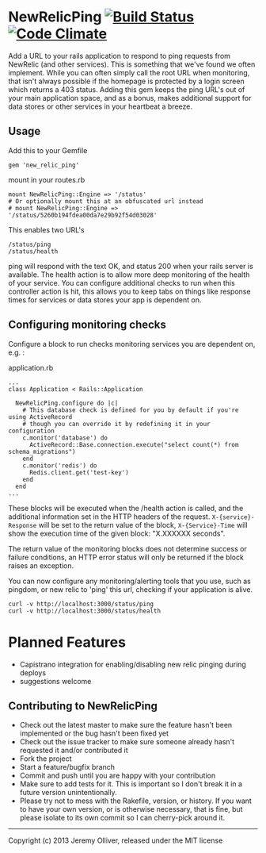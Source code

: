 NewRelicPing [![Build Status](https://secure.travis-ci.org/jeremyolliver/new_relic_ping.png)](http://travis-ci.org/jeremyolliver/new_relic_ping) [![Code Climate](https://codeclimate.com/badge.png)](https://codeclimate.com/github/jeremyolliver/new_relic_ping)
============

Add a URL to your rails application to respond to ping requests from NewRelic (and other services).
This is something that we've found we often implement. While you can often simply call the root URL
when monitoring, that isn't always possible if the homepage is protected by a login screen which
returns a 403 status. Adding this gem keeps the ping URL's out of your main application space, and
as a bonus, makes additional support for data stores or other services in your heartbeat a breeze.

Usage
-----

Add this to your Gemfile

    gem 'new_relic_ping'

mount in your routes.rb

    mount NewRelicPing::Engine => '/status'
    # Or optionally mount this at an obfuscated url instead
    # mount NewRelicPing::Engine => '/status/5260b194fdea00da7e29b92f54d03028'

This enables two URL's

    /status/ping
    /status/health

ping will respond with the text OK, and status 200 when your rails server is available.
The health action is to allow more deep monitoring of the health of your service. You can configure
additional checks to run when this controller action is hit, this allows you to keep tabs on things
like response times for services or data stores your app is dependent on.

Configuring monitoring checks
-----------------------------

Configure a block to run checks monitoring services you are dependent on, e.g. :

application.rb

    ...
    class Application < Rails::Application

      NewRelicPing.configure do |c|
        # This database check is defined for you by default if you're using ActiveRecord
        # though you can override it by redefining it in your configuration
        c.monitor('database') do
          ActiveRecord::Base.connection.execute("select count(*) from schema_migrations")
        end
        c.monitor('redis') do
          Redis.client.get('test-key')
        end
      end
    ...


These blocks will be executed when the /health action is called, and the additional information set in the HTTP headers of the request.
`X-{service}-Response` will be set to the return value of the block, `X-{Service}-Time` will show the execution time of the given block: "X.XXXXXX seconds".

The return value of the monitoring blocks does not determine success or failure conditions, an HTTP error status will only be returned
if the block raises an exception.

You can now configure any monitoring/alerting tools that you use, such as pingdom, or new relic to 'ping' this url,
checking if your application is alive.

    curl -v http://localhost:3000/status/ping
    curl -v http://localhost:3000/status/health

Planned Features
================

* Capistrano integration for enabling/disabling new relic pinging during deploys
* suggestions welcome

Contributing to NewRelicPing
----------------------------

* Check out the latest master to make sure the feature hasn't been implemented or the bug hasn't been fixed yet
* Check out the issue tracker to make sure someone already hasn't requested it and/or contributed it
* Fork the project
* Start a feature/bugfix branch
* Commit and push until you are happy with your contribution
* Make sure to add tests for it. This is important so I don't break it in a future version unintentionally.
* Please try not to mess with the Rakefile, version, or history. If you want to have your own version, or is otherwise necessary, that is fine, but please isolate to its own commit so I can cherry-pick around it.

- - -
Copyright (c) 2013 Jeremy Olliver, released under the MIT license
